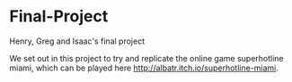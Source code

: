 # Final-Project
Henry, Greg and Isaac's final project

We set out in this project to try and replicate the online game superhotline miami, which can be played here http://albatr.itch.io/superhotline-miami. 

